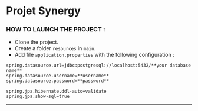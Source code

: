 # Projet Synergy

### HOW TO LAUNCH THE PROJECT :

- Clone the project.
- Create a folder ```resources``` in ```main```.
- Add file ```application.properties``` with the following configuration :

```
spring.datasource.url=jdbc:postgresql://localhost:5432/**your database name**
spring.datasource.username=**username**
spring.datasource.password=**password**

spring.jpa.hibernate.ddl-auto=validate
spring.jpa.show-sql=true
```
---
